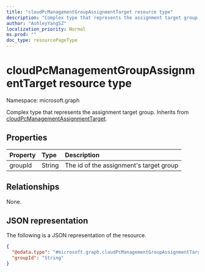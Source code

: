 ```yaml
---
title: "cloudPcManagementGroupAssignmentTarget resource type"
description: "Complex type that represents the assignment target group. Base type: CloudPcManagementAssignmentTarget"
author: "AshleyYangSZ"
localization_priority: Normal
ms.prod: ""
doc_type: resourcePageType
---
```


# cloudPcManagementGroupAssignmentTarget resource type

Namespace: microsoft.graph

Complex type that represents the assignment target group.
Inherits from [cloudPcManagementAssignmentTarget](../resources/cloudpcmanagementassignmenttarget.md).

## Properties

|Property|Type|Description|
|:---|:---|:---|
|groupId|String|The id of the assignment's target group|

## Relationships

None.

## JSON representation

The following is a JSON representation of the resource.
<!-- {
  "blockType": "resource",
  "baseType": "microsoft.graph.cloudPcManagementAssignmentTarget",
  "@odata.type": "microsoft.graph.cloudPcManagementGroupAssignmentTarget"
}
-->

``` json
{
  "@odata.type": "#microsoft.graph.cloudPcManagementGroupAssignmentTarget",
  "groupId": "String"
}
```
